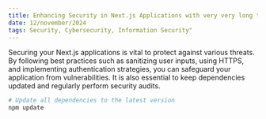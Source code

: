 ```yaml
---
title: Enhancing Security in Next.js Applications with very very long title so the ui overflow
date: 12/november/2024
tags: Security, Cybersecurity, Information Security"
---
```


Securing your Next.js applications is vital to protect against various threats. By following best practices such as sanitizing user inputs, using HTTPS, and implementing authentication strategies, you can safeguard your application from vulnerabilities. It is also essential to keep dependencies updated and regularly perform security audits.

```bash
# Update all dependencies to the latest version
npm update
```
